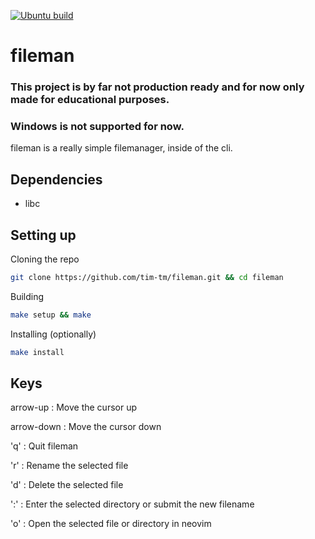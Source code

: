 [![Ubuntu build](https://github.com/tim-tm/fileman/actions/workflows/makefile.yml/badge.svg)](https://github.com/tim-tm/fileman/actions/workflows/makefile.yml)

# fileman

### This project is by far not production ready and for now only made for educational purposes.
### Windows is not supported for now.

fileman is a really simple filemanager, inside of the cli.

## Dependencies
- libc

## Setting up

Cloning the repo
```sh
git clone https://github.com/tim-tm/fileman.git && cd fileman
```

Building
```sh
make setup && make
```

Installing (optionally)
```sh
make install
```

## Keys

arrow-up
: Move the cursor up

arrow-down
: Move the cursor down

'q'
: Quit fileman

'r'
: Rename the selected file

'd'
: Delete the selected file

':'
: Enter the selected directory or submit the new filename

'o'
: Open the selected file or directory in neovim
